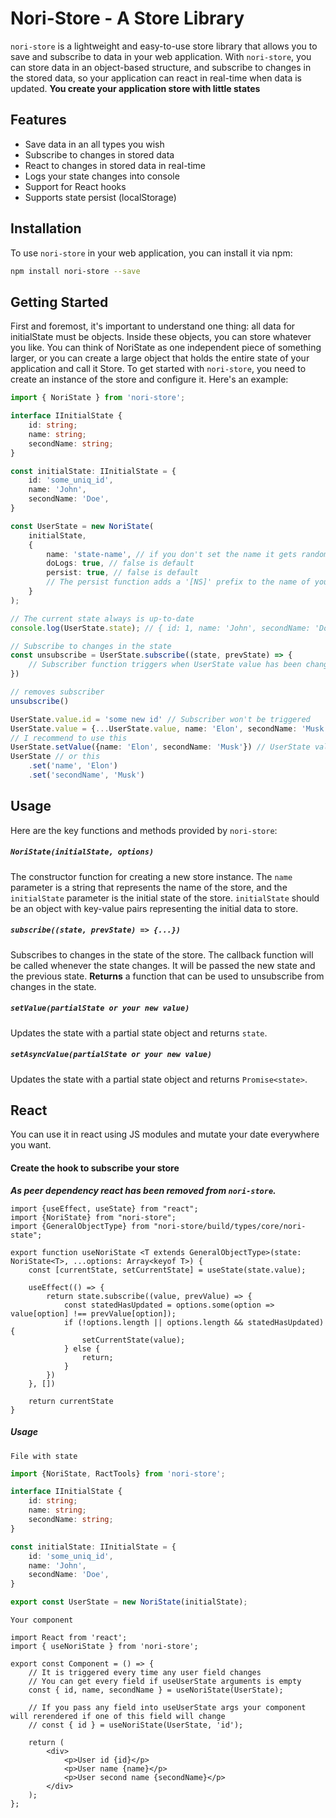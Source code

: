 # Nori-Store - A Store Library

`nori-store` is a lightweight and easy-to-use store library that allows you to save and subscribe to data in your web application. With `nori-store`, you can store data in an object-based structure, and subscribe to changes in the stored data, so your application can react in real-time when data is updated.
__You create your application store with little states__
## Features

- Save data in an all types you wish
- Subscribe to changes in stored data
- React to changes in stored data in real-time
- Logs your state changes into console
- Support for React hooks
- Supports state persist (localStorage)

## Installation

To use `nori-store` in your web application, you can install it via npm:
```sh
npm install nori-store --save
```

## Getting Started
First and foremost, it's important to understand one thing: all data for initialState must be objects. Inside these objects, you can store whatever you like. You can think of NoriState as one independent piece of something larger, or you can create a large object that holds the entire state of your application and call it Store.
To get started with `nori-store`, you need to create an instance of the store and configure it. Here's an example:

```typescript
import { NoriState } from 'nori-store';

interface IInitialState {
    id: string;
    name: string;
    secondName: string;
}

const initialState: IInitialState = {
    id: 'some_uniq_id',
    name: 'John',
    secondName: 'Doe',
}

const UserState = new NoriState(
    initialState,
    {
        name: 'state-name', // if you don't set the name it gets random id
        doLogs: true, // false is default
        persist: true, // false is default
        // The persist function adds a '[NS]' prefix to the name of your state and saves it in localStorage.
    }
);

// The current state always is up-to-date
console.log(UserState.state); // { id: 1, name: 'John', secondName: 'Doe' }

// Subscribe to changes in the state
const unsubscribe = UserState.subscribe((state, prevState) => {
    // Subscriber function triggers when UserState value has been changed
})

// removes subscriber
unsubscribe()

UserState.value.id = 'some new id' // Subscriber won't be triggered
UserState.value = {...UserState.value, name: 'Elon', secondName: 'Musk'} // Will trigger subscriber
// I recommend to use this
UserState.setValue({name: 'Elon', secondName: 'Musk'}) // UserState value and new object will be merged
UserState // or this
    .set('name', 'Elon')
    .set('secondName', 'Musk')

```

## Usage

Here are the key functions and methods provided by `nori-store`:

##### `NoriState(initialState, options)`
The constructor function for creating a new store instance. The `name` parameter is a string that represents the name of the store, and the `initialState` parameter is the initial state of the store. `initialState` should be an object with key-value pairs representing the initial data to store.

##### `subscribe((state, prevState) => {...})`
Subscribes to changes in the state of the store. The callback function will be called whenever the state changes. It will be passed the new state and the previous state.
**Returns** a function that can be used to unsubscribe from changes in the state.

##### `setValue(partialState or your new value)`
Updates the state with a partial state object and returns `state`.

##### `setAsyncValue(partialState or your new value)`
Updates the state with a partial state object and returns `Promise<state>`.

## React
You can use it in react using JS modules and mutate your date everywhere you want.

#### Create the hook to subscribe your store
__*As peer dependency react has been removed from `nori-store`.*__
```tsx
import {useEffect, useState} from "react";
import {NoriState} from "nori-store";
import {GeneralObjectType} from "nori-store/build/types/core/nori-state";

export function useNoriState <T extends GeneralObjectType>(state: NoriState<T>, ...options: Array<keyof T>) {
    const [currentState, setCurrentState] = useState(state.value);

    useEffect(() => {
        return state.subscribe((value, prevValue) => {
            const statedHasUpdated = options.some(option => value[option] !== prevValue[option]);
            if (!options.length || options.length && statedHasUpdated) {
                setCurrentState(value);
            } else {
                return;
            }
        })
    }, [])

    return currentState
}
```
##### Usage
`File with state`
```typescript
import {NoriState, RactTools} from 'nori-store';

interface IInitialState {
    id: string;
    name: string;
    secondName: string;
}

const initialState: IInitialState = {
    id: 'some_uniq_id',
    name: 'John',
    secondName: 'Doe',
}

export const UserState = new NoriState(initialState);
```
`Your component`
```tsx
import React from 'react';
import { useNoriState } from 'nori-store';

export const Component = () => {
    // It is triggered every time any user field changes
    // You can get every field if useUserState arguments is empty
    const { id, name, secondName } = useNoriState(UserState);
    
    // If you pass any field into useUserState args your component will rerendered if one of this field will change
    // const { id } = useNoriState(UserState, 'id');

    return (
        <div>
            <p>User id {id}</p>
            <p>User name {name}</p>
            <p>User second name {secondName}</p>
        </div>
    );
};
```
